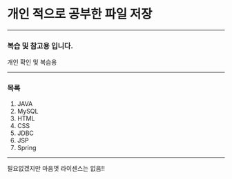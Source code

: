 # 개인 적으로 공부한 파일 저장

-------------------------

### 복습 및 참고용 입니다.
개인 확인 및 복습용

-------------------------

### 목록
1. JAVA
2. MySQL
3. HTML
4. CSS
5. JDBC
6. JSP
7. Spring

-------------------------
필요없겠지만 마음껏 
라이센스는 없음!!

